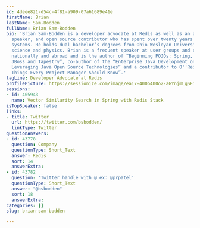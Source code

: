 ```yaml
---
id: 4deee821-d54c-4f81-a909-07a61689e41e
firstName: Brian
lastName: Sam-Bodden
fullName: Brian Sam-Bodden
bio: 'Brian Sam-Bodden is a developer advocate at Redis as well as an author, instructor,
  speaker, and open source contributor who has spent over twenty years crafting software
  systems. He holds dual bachelor’s degrees from Ohio Wesleyan University in computer
  science and physics. Brian is a frequent speaker at user groups and conferences
  nationally and abroad and is the author of “Beginning POJOs: Spring, Hibernate,
  JBoss and Tapestry”, co-author of the “Enterprise Java Development on a Budget:
  Leveraging Java Open Source Technologies” and a contributor to O''Reilly''s “97
  Things Every Project Manager Should Know”.'
tagLine: Developer Advocate at Redis
profilePicture: https://sessionize.com/image/ea17-400o400o2-aGYnjmLgSFmMb33LCLBw9S.jpg
sessions:
- id: 405943
  name: Vector Similarity Search in Spring with Redis Stack
isTopSpeaker: false
links:
- title: Twitter
  url: https://twitter.com/bsbodden/
  linkType: Twitter
questionAnswers:
- id: 43778
  question: Company
  questionType: Short_Text
  answer: Redis
  sort: 14
  answerExtra: 
- id: 43782
  question: 'Twitter handle with @ ex: @prpatel'
  questionType: Short_Text
  answer: "@bsbodden"
  sort: 18
  answerExtra: 
categories: []
slug: brian-sam-bodden

---
```

